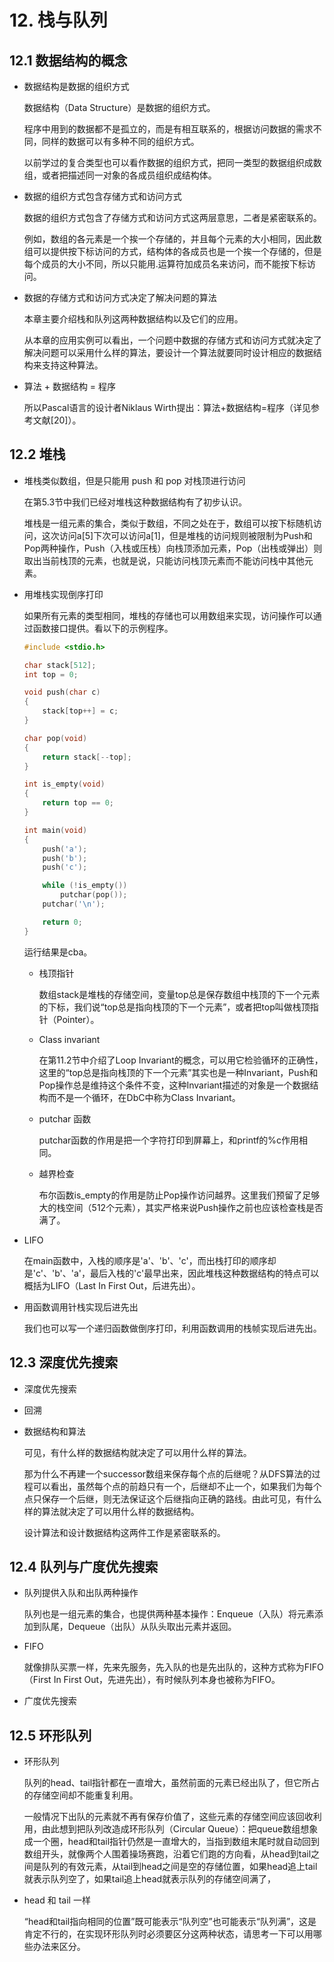 # 12. 栈与队列

## 12.1 数据结构的概念

- 数据结构是数据的组织方式

  数据结构（Data Structure）是数据的组织方式。

  程序中用到的数据都不是孤立的，而是有相互联系的，根据访问数据的需求不同，同样的数据可以有多种不同的组织方式。

  以前学过的复合类型也可以看作数据的组织方式，把同一类型的数据组织成数组，或者把描述同一对象的各成员组织成结构体。

- 数据的组织方式包含存储方式和访问方式

  数据的组织方式包含了存储方式和访问方式这两层意思，二者是紧密联系的。

  例如，数组的各元素是一个挨一个存储的，并且每个元素的大小相同，因此数组可以提供按下标访问的方式，结构体的各成员也是一个挨一个存储的，但是每个成员的大小不同，所以只能用.运算符加成员名来访问，而不能按下标访问。

- 数据的存储方式和访问方式决定了解决问题的算法

  本章主要介绍栈和队列这两种数据结构以及它们的应用。

  从本章的应用实例可以看出，一个问题中数据的存储方式和访问方式就决定了解决问题可以采用什么样的算法，要设计一个算法就要同时设计相应的数据结构来支持这种算法。

- 算法 + 数据结构 = 程序

  所以Pascal语言的设计者Niklaus Wirth提出：算法+数据结构=程序（详见参考文献[20]）。

## 12.2 堆栈

- 堆栈类似数组，但是只能用 push 和 pop 对栈顶进行访问

  在第5.3节中我们已经对堆栈这种数据结构有了初步认识。

  堆栈是一组元素的集合，类似于数组，不同之处在于，数组可以按下标随机访问，这次访问a[5]下次可以访问a[1]，但是堆栈的访问规则被限制为Push和Pop两种操作，Push（入栈或压栈）向栈顶添加元素，Pop（出栈或弹出）则取出当前栈顶的元素，也就是说，只能访问栈顶元素而不能访问栈中其他元素。

- 用堆栈实现倒序打印

  如果所有元素的类型相同，堆栈的存储也可以用数组来实现，访问操作可以通过函数接口提供。看以下的示例程序。

  ``` c
  #include <stdio.h>

  char stack[512];
  int top = 0;

  void push(char c)
  {
      stack[top++] = c;
  }

  char pop(void)
  {
      return stack[--top];
  }

  int is_empty(void)
  {
      return top == 0;
  }

  int main(void)
  {
      push('a');
      push('b');
      push('c');

      while (!is_empty())
          putchar(pop());
      putchar('\n');

      return 0;
  }
  ```

  运行结果是cba。

  - 栈顶指针

    数组stack是堆栈的存储空间，变量top总是保存数组中栈顶的下一个元素的下标，我们说“top总是指向栈顶的下一个元素”，或者把top叫做栈顶指针（Pointer）。

  - Class invariant

    在第11.2节中介绍了Loop Invariant的概念，可以用它检验循环的正确性，这里的“top总是指向栈顶的下一个元素”其实也是一种Invariant，Push和Pop操作总是维持这个条件不变，这种Invariant描述的对象是一个数据结构而不是一个循环，在DbC中称为Class Invariant。

  - putchar 函数

    putchar函数的作用是把一个字符打印到屏幕上，和printf的%c作用相同。

  - 越界检查

    布尔函数is_empty的作用是防止Pop操作访问越界。这里我们预留了足够大的栈空间（512个元素），其实严格来说Push操作之前也应该检查栈是否满了。

- LIFO

  在main函数中，入栈的顺序是'a'、'b'、'c'，而出栈打印的顺序却是'c'、'b'、'a'，最后入栈的'c'最早出来，因此堆栈这种数据结构的特点可以概括为LIFO（Last In First Out，后进先出）。

- 用函数调用针栈实现后进先出

  我们也可以写一个递归函数做倒序打印，利用函数调用的栈帧实现后进先出。

## 12.3 深度优先搜索

- 深度优先搜索

- 回溯

- 数据结构和算法

  可见，有什么样的数据结构就决定了可以用什么样的算法。

  那为什么不再建一个successor数组来保存每个点的后继呢？从DFS算法的过程可以看出，虽然每个点的前趋只有一个，后继却不止一个，如果我们为每个点只保存一个后继，则无法保证这个后继指向正确的路线。由此可见，有什么样的算法就决定了可以用什么样的数据结构。

  设计算法和设计数据结构这两件工作是紧密联系的。

## 12.4 队列与广度优先搜索

- 队列提供入队和出队两种操作

  队列也是一组元素的集合，也提供两种基本操作：Enqueue（入队）将元素添加到队尾，Dequeue（出队）从队头取出元素并返回。

- FIFO

  就像排队买票一样，先来先服务，先入队的也是先出队的，这种方式称为FIFO（First In First Out，先进先出），有时候队列本身也被称为FIFO。

- 广度优先搜索

## 12.5 环形队列

- 环形队列

  队列的head、tail指针都在一直增大，虽然前面的元素已经出队了，但它所占的存储空间却不能重复利用。

  一般情况下出队的元素就不再有保存价值了，这些元素的存储空间应该回收利用，由此想到把队列改造成环形队列（Circular Queue）：把queue数组想象成一个圈，head和tail指针仍然是一直增大的，当指到数组末尾时就自动回到数组开头，就像两个人围着操场赛跑，沿着它们跑的方向看，从head到tail之间是队列的有效元素，从tail到head之间是空的存储位置，如果head追上tail就表示队列空了，如果tail追上head就表示队列的存储空间满了，

- head 和 tail 一样

  “head和tail指向相同的位置”既可能表示“队列空”也可能表示“队列满”，这是肯定不行的，在实现环形队列时必须要区分这两种状态，请思考一下可以用哪些办法来区分。
